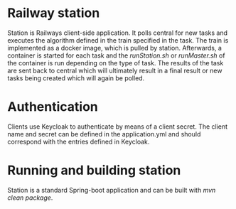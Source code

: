 # Railway station
Station is Railways client-side application. It polls central for new tasks and executes the algorithm defined in the train specified in the task. The train is implemented as a docker image, which is pulled by station. Afterwards, a container is started for each task and the *runStation.sh* or *runMaster.sh* of the container is run depending on the type of task. The results of the task are sent back to central which will ultimately result in a final result or new tasks being created which will again be polled.

# Authentication
Clients use Keycloak to authenticate by means of a client secret. The client name and secret can be defined in the application.yml and should correspond with the entries defined in Keycloak.

# Running and building station
Station is a standard Spring-boot application and can be built with *mvn clean package*.

